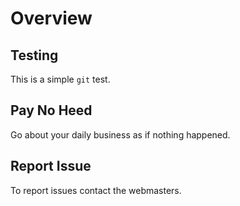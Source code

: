 # Overview

## Testing 

This is a simple `git` test.

## Pay No Heed

Go about your daily business as if nothing happened. 

## Report Issue

To report issues contact the webmasters.
